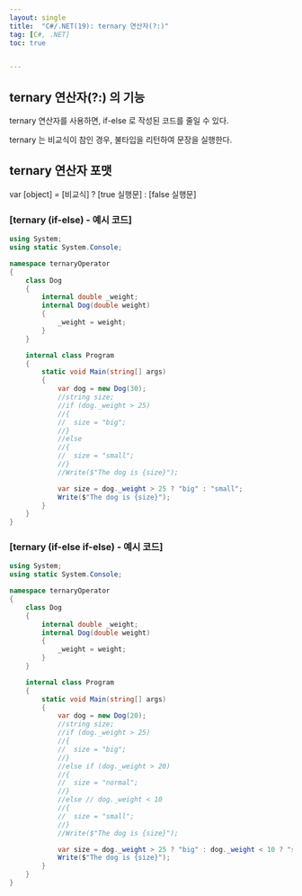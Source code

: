 ```yaml
---
layout: single
title:  "C#/.NET(19): ternary 연산자(?:)"
tag: [C#, .NET]
toc: true 


---
```


## ternary 연산자(?:) 의 기능

ternary 연산자를 사용하면, if-else 로 작성된 코드를 줄일 수 있다.

ternary 는 비교식이 참인 경우, 불타입을 리턴하여 문장을 실행한다.







## ternary 연산자 포맷

var [object] = [비교식] ? [true 실행문] : [false 실행문]







### [ternary (if-else) - 예시 코드]

```c#
using System;
using static System.Console;

namespace ternaryOperator
{
	class Dog
	{
		internal double _weight;
		internal Dog(double weight)
		{
			_weight = weight;
		}
	}

	internal class Program
	{
		static void Main(string[] args)
		{
			var dog = new Dog(30);
			//string size;
			//if (dog._weight > 25)
			//{
			//	size = "big";
			//}
			//else
			//{
			//	size = "small";
			//}
			//Write($"The dog is {size}");

			var size = dog._weight > 25 ? "big" : "small";
			Write($"The dog is {size}");
		}
	}
}
```





### [ternary (if-else if-else) - 예시 코드]

```c#
using System;
using static System.Console;

namespace ternaryOperator
{
	class Dog
	{
		internal double _weight;
		internal Dog(double weight)
		{
			_weight = weight;
		}
	}

	internal class Program
	{
		static void Main(string[] args)
		{
			var dog = new Dog(20);
			//string size;
			//if (dog._weight > 25)
			//{
			//	size = "big";
			//}
			//else if (dog._weight > 20)
			//{
			//	size = "normal";
			//}
			//else // dog._weight < 10
			//{
			//	size = "small";
			//}
			//Write($"The dog is {size}");

			var size = dog._weight > 25 ? "big" : dog._weight < 10 ? "small" : "normal";
			Write($"The dog is {size}");
		}
	}
}
```

